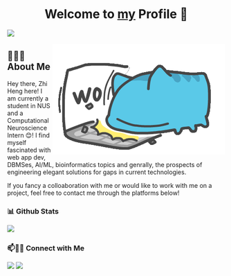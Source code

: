 <p align="center">
  <h1 align="center">Welcome to <a href="https://github.com/quek-zhiheng">my</a> Profile 👋</h1>
</p>

<a align="left" href="https://github.com/DenverCoder1/readme-typing-svg"><img src="https://readme-typing-svg.herokuapp.com?&font=IBM+Plex+Sans&color=F72EE2&size=25&lines=Welcome+to+my+Github+Profile!;I'm+a+Bioinformatician+:)));I'm+a+Data+Engineer+:)));I'm+a+Data+Scientist+:)))" /></a>

<img src="https://github.com/quek-zhiheng/quek-zhiheng/blob/main/giphy.gif" align="right">

<h2> 👨🏻‍💻 About Me </h2>

Hey there, Zhi Heng here! I am currently a student in NUS and a Computational Neuroscience Intern 😊! I find myself fascinated with web app dev, DBMSes, AI/ML, bioinformatics topics and genrally, the prospects of engineering elegant solutions for gaps in current technologies.

If you fancy a colloaboration with me or would like to work with me on a project, feel free to contact me through the platforms below!


<h3> 📊 Github Stats </h3>
<p align="left">
  <a href="https://github.com/quek-zhiheng">
    <img height="180em" src="https://github-readme-stats-eight-theta.vercel.app/api?username=quek-zhiheng&show_icons=true&theme=radical&include_all_commits=true&count_private=true"/>
  </a>
</p>


### 📫🤝🏻 Connect with Me

[<img src='https://img.shields.io/badge/LinkedIn-0077B5?style=for-the-badge&logo=linkedin&logoColor=white'>](https://www.linkedin.com/in/quekzhiheng/) [<img src='https://img.shields.io/badge/Gmail-D14836?style=for-the-badge&logo=gmail&logoColor=white'>](mailto:quek_zhiheng@u.nus.edu)

